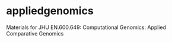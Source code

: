 # appliedgenomics
Materials for JHU EN.600.649: Computational Genomics: Applied Comparative Genomics
